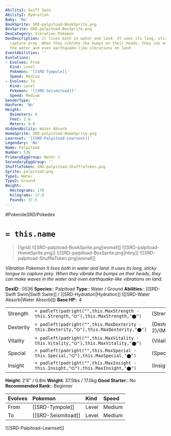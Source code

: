 ```yaml
---
Ability1: Swift Swim
Ability2: Hydration
Baby: 'No'
BookSprite: SRD-palpitoad-BookSprite.png
BoxSprite: SRD-palpitoad-BoxSprite.png
DexCategory: Vibration Pokemon
DexDescription: It lives both in water and land. It uses its long, sticky tongue to
  capture prey. When they vibrate the bumps on their heads, they can make waves in
  the water and even earthquake-like vibrations on land.
EventAbilities: ''
Evolutions:
- Evolves: From
  Kind: Level
  Pokemon: '[[SRD-Tympole]]'
  Speed: Medium
- Evolves: To
  Kind: Level
  Pokemon: '[[SRD-Seismitoad]]'
  Speed: Medium
GenderType: ''
HasForm: 'No'
Height:
  Deimeters: 8
  Feet: 2.6
  Meters: 0.8
HiddenAbility: Water Absorb
HomeSprite: SRD-palpitoad-HomeSprite.png
Learnset: '[[SRD-Palpitoad-Learnset]]'
Legendary: 'No'
Name: Palpitoad
Number: 536
PrimaryEggGroup: Water 1
SecondaryEggGroup: ''
ShuffleToken: SRD-palpitoad-ShuffleToken.png
Sprite: palpitoad.png
Type1: Water
Type2: Ground
Weight:
  Hectograms: 170
  Kilograms: 17.0
  Pounds: 37.5
---
```


#PokeroleSRD/Pokedex

# `= this.name`

> [!grid]
> ![[SRD-palpitoad-BookSprite.png|wsmall]]
> ![[SRD-palpitoad-HomeSprite.png]]
> ![[SRD-palpitoad-BoxSprite.png|htiny]]
> ![[SRD-palpitoad-ShuffleToken.png|wsmall]]


*Vibration Pokemon*
*It lives both in water and land. It uses its long, sticky tongue to capture prey. When they vibrate the bumps on their heads, they can make waves in the water and even earthquake-like vibrations on land.*

**DexID**:: 0536
**Species**:: Palpitoad
**Type**:: Water / Ground
**Abilities**:: [[SRD-Swift Swim|Swift Swim]] / [[SRD-Hydration|Hydration]] ([[SRD-Water Absorb|Water Absorb]])
**Base HP**:: 4

|           |                                                                                        |                                          |
| --------- | -------------------------------------------------------------------------------------- | ---------------------------------------- |
| Strength  | `= padleft(padright("",this.MaxStrength - this.Strength,"⭘"),this.MaxStrength,"⬤")`    | (Strength::2)/(MaxStrength::4)   |
| Dexterity | `= padleft(padright("",this.MaxDexterity - this.Dexterity,"⭘"),this.MaxDexterity,"⬤")` | (Dexterity:: 2)/(MaxDexterity::4) |
| Vitality  | `= padleft(padright("",this.MaxVitality - this.Vitality,"⭘"),this.MaxVitality,"⬤")`    | (Vitality::2)/(MaxVitality::4)   |
| Special   | `= padleft(padright("",this.MaxSpecial - this.Special,"⭘"),this.MaxSpecial,"⬤")`       | (Special::2)/(MaxSpecial::4)     |
| Insight   | `= padleft(padright("",this.MaxInsight - this.Insight,"⭘"),this.MaxInsight,"⬤")`       | (Insight::2)/(MaxInsight::4)     |

**Height**: 2'6" / 0.8m
**Weight**: 37.5lbs / 17.0kg
**Good Starter**:: No
**Recommended Rank**:: Beginner

| Evolves   | Pokemon            | Kind   | Speed   |
|:----------|:-------------------|:-------|:--------|
| From      | [[SRD-Tympole]]    | Level  | Medium  |
| To        | [[SRD-Seismitoad]] | Level  | Medium  |

![[SRD-Palpitoad-Learnset]]